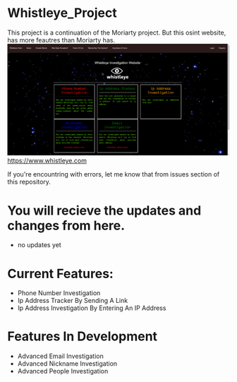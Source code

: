 # Whistleye_Project
This project is a continuation of the Moriarty project. But this osint website, has more feautres than Moriarty has.
![](whistleye1.png)
https://www.whistleye.com

If you're encountring with errors, let me know that from issues section of this repository.

# You will recieve the updates and changes from here.
* no updates yet
# Current Features:
* Phone Number Investigation
* Ip Address Tracker By Sending A Link
* Ip Address Investigation By Entering An IP Address
# Features In Development
* Advanced Email Investigation
* Advanced Nickname Investigation
* Advanced People Investigation


